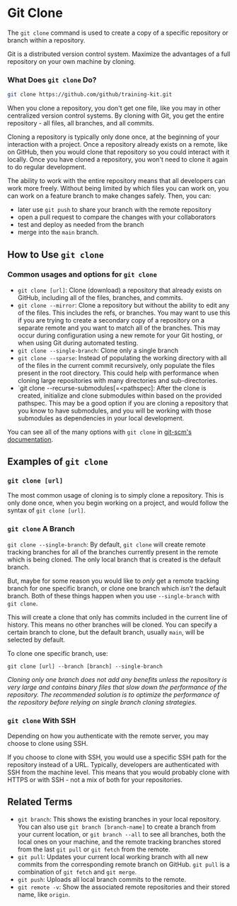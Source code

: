 # Git Clone

The `git clone` command is used to create a copy of a specific repository or branch within a repository.

Git is a distributed version control system. Maximize the advantages of a full repository on your own machine by cloning.

### What Does `git clone` Do?

```sh
git clone https://github.com/github/training-kit.git
```

When you clone a repository, you don't get one file, like you may in other centralized version control systems. By cloning with Git, you get the entire repository - all files, all branches, and all commits.

Cloning a repository is typically only done once, at the beginning of your interaction with a project. Once a repository already exists on a remote, like on GitHub, then you would clone that repository so you could interact with it locally. Once you have cloned a repository, you won't need to clone it again to do regular development.

The ability to work with the entire repository means that all developers can work more freely. Without being limited by which files you can work on, you can work on a feature branch to make changes safely. Then, you can:
-  later use `git push` to share your branch with the remote repository
- open a pull request to compare the changes with your collaborators
- test and deploy as needed from the branch
- merge into the `main` branch.

## How to Use `git clone`

### Common usages and options for `git clone`

* `git clone [url]`: Clone (download) a repository that already exists on GitHub, including all of the files, branches, and commits.
* `git clone --mirror`: Clone a repository but without the ability to edit any of the files. This includes the refs, or branches. You may want to use this if you are trying to create a secondary copy of a repository on a separate remote and you want to match all of the branches. This may occur during configuration using a new remote for your Git hosting, or when using Git during automated testing.
* `git clone --single-branch`: Clone only a single branch
* `git clone --sparse`: Instead of populating the working directory with all of the files in the current commit recursively, only populate the files present in the root directory. This could help with performance when cloning large repositories with many directories and sub-directories.
*   `git clone --recurse-submodules[=<pathspec]: After the clone is created, initialize and clone submodules within based on the provided pathspec. This may be a good option if you are cloning a repository that you know to have submodules, and you will be working with those submodules as dependencies in your local development.

You can see all of the many options with `git clone` in [git-scm's documentation](https://git-scm.com/docs/git-clone).

## Examples of `git clone`

### `git clone [url]`

The most common usage of cloning is to simply clone a repository. This is only done once, when you begin working on a project, and would follow the syntax of `git clone [url]`.

### `git clone` A Branch

`git clone --single-branch`: By default, `git clone` will create remote tracking branches for all of the branches currently present in the remote which is being cloned. The only local branch that is created is the default branch.

But, maybe for some reason you would like to _only_ get a remote tracking branch for one specific branch, or clone one branch which _isn't_ the default branch. Both of these things happen when you use `--single-branch` with `git clone`.

This will create a clone that only has commits included in the current line of history. This means no other branches will be cloned. You can specify a certain branch to clone, but the default branch, usually `main`, will be selected by default.

To clone one specific branch, use:

`git clone [url] --branch [branch] --single-branch`

_Cloning only one branch does not add any benefits unless the repository is very large and contains binary files that slow down the performance of the repository. The recommended solution is to optimize the performance of the repository before relying on single branch cloning strategies._


### `git clone` With SSH

Depending on how you authenticate with the remote server, you may choose to clone using SSH.

If you choose to clone with SSH, you would use a specific SSH path for the repository instead of a URL. Typically, developers are authenticated with SSH from the machine level. This means that you would probably clone with HTTPS or with SSH - not a mix of both for your repositories.

## Related Terms

- `git branch`: This shows the existing branches in your local repository. You can also use `git branch [branch-name]` to create a branch from your current location, or `git branch --all` to see all branches, both the local ones on your machine, and the remote tracking branches stored from the last `git pull` or `git fetch` from the remote.
- `git pull`: Updates your current local working branch with all new commits from the corresponding remote branch on GitHub. `git pull` is a combination of `git fetch` and `git merge`.
- `git push`: Uploads all local branch commits to the remote.
- `git remote -v`: Show the associated remote repositories and their stored name, like `origin`.
